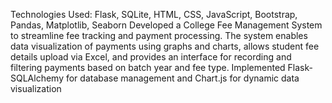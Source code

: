  Technologies Used: Flask, SQLite, HTML, CSS, JavaScript, Bootstrap, Pandas, Matplotlib, Seaborn
 Developed a College Fee Management System to streamline fee tracking and payment processing.
 The system enables data visualization of payments using graphs and charts, allows student fee details upload via
 Excel, and provides an interface for recording and filtering payments based on batch year and fee type.
 Implemented Flask-SQLAlchemy for database management and Chart.js for dynamic data visualization
